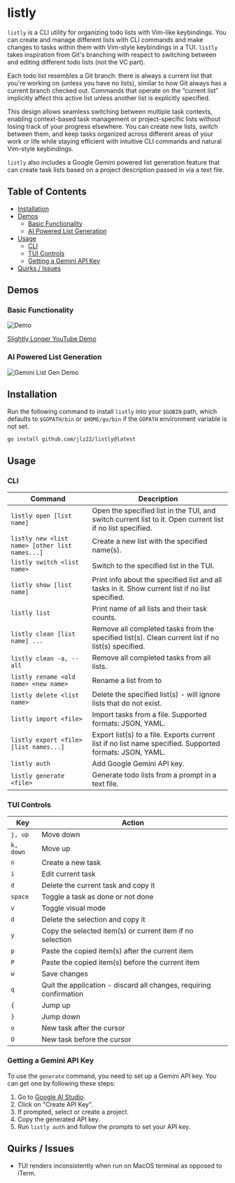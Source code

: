 # listly

`listly` is a CLI utility for organizing todo lists with Vim-like keybindings. You can create and manage different lists with CLI commands and make changes to tasks within them with Vim-style keybindings in a TUI. `listly` takes inspiration from Git's branching with respect to switching between and editing different todo lists (not the VC part).

Each todo list resembles a Git branch: there is always a current list that you're working on (unless you have no lists), similar to how Git always has a current branch checked out. Commands that operate on the “current list” implicitly affect this active list unless another list is explicitly specified.

This design allows seamless switching between multiple task contexts, enabling context-based task management or project-specific lists without losing track of your progress elsewhere. You can create new lists, switch between them, and keep tasks organized across different areas of your work or life while staying efficient with intuitive CLI commands and natural Vim-style keybindings.

`listly` also includes a Google Gemini powered list generation feature that can create task lists based on a project description passed in via a text file. 

## Table of Contents

- [Installation](#installation)
- [Demos](#demos)
  - [Basic Functionality](#basic-functionality)
  - [AI Powered List Generation](#ai-powered-list-generation-demo)
- [Usage](#usage)
  - [CLI](#cli)
  - [TUI Controls](#tui-controls)
  - [Getting a Gemini API Key](#getting-a-gemini-api-key)
- [Quirks / Issues](#quirks--issues)

## Demos

### Basic Functionality

![Demo](assets/demo.gif)

[Slightly Longer YouTube Demo](https://youtu.be/s1b4MqS0Fhg)

### AI Powered List Generation

![Gemini List Gen Demo](assets/listly_demo_generate.gif)

## Installation

Run the following command to install `listly` into your `$GOBIN` path, which defaults to `$GOPATH/bin` or `$HOME/go/bin` if the `GOPATH` environment variable is not set.

```bash
go install github.com/jlz22/listly@latest
```

## Usage

### CLI

| Command                                        | Description                                                                                                |
| ---------------------------------------------- | ---------------------------------------------------------------------------------------------------------- |
| `listly open [list name]`                      | Open the specified list in the TUI, and switch current list to it. Open current list if no list specified. |
| `listly new <list name> [other list names...]` | Create a new list with the specified name(s).                                                              |
| `listly switch <list name>`                    | Switch to the specified list in the TUI.                                                                   |
| `listly show [list name]`                      | Print info about the specified list and all tasks in it. Show current list if no list specified.           |
| `listly list`                                  | Print name of all lists and their task counts.                                                             |
| `listly clean [list name] ...`                 | Remove all completed tasks from the specified list(s). Clean current list if no list(s) specified.         |
| `listly clean -a, --all`                       | Remove all completed tasks from all lists.                                                                 |
| `listly rename <old name> <new name>`          | Rename a list from <old name> to <new name>                                                                |
| `listly delete <list name>`                    | Delete the specified list(s) - will ignore lists that do not exist.                                        |
| `listly import <file>`                         | Import tasks from a file. Supported formats: JSON, YAML.                                                   |
| `listly export <file> [list names...]`         | Export list(s) to a file. Exports current list if no list name specified. Supported formats: JSON, YAML.   |
| `listly auth`                                  | Add Google Gemini API key.                                                                                 |
| `listly generate <file>`                       | Generate todo lists from a prompt in a text file.                                                          |

### TUI Controls

| Key       | Action                                                             |
| --------- | ------------------------------------------------------------------ |
| `j, up`   | Move down                                                          |
| `k, down` | Move up                                                            |
| `n`       | Create a new task                                                  |
| `i`       | Edit current task                                                  |
| `d`       | Delete the current task and copy it                                |
| `space`   | Toggle a task as done or not done                                  |
| `v`       | Toggle visual mode                                                 |
| `d`       | Delete the selection and copy it                                   |
| `y`       | Copy the selected item(s) or current item if no selection          |
| `p`       | Paste the copied item(s) after the current item                    |
| `P`       | Paste the copied item(s) before the current item                   |
| `w`       | Save changes                                                       |
| `q`       | Quit the application - discard all changes, requiring confirmation |
| `{`       | Jump up                                                            |
| `}`       | Jump down                                                          |
| `o`       | New task after the cursor                                          |
| `O`       | New task before the cursor                                         |

### Getting a Gemini API Key

To use the `generate` command, you need to set up a Gemini API key. You can get one by following these steps:

1. Go to [Google AI Studio](https://aistudio.google.com/apikey).
2. Click on "Create API Key".
3. If prompted, select or create a project.
4. Copy the generated API key.
5. Run `listly auth` and follow the prompts to set your API key.

## Quirks / Issues

- TUI renders inconsistently when run on MacOS terminal as opposed to iTerm.
